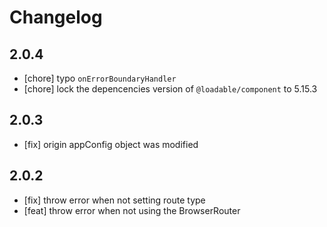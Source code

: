 # Changelog

## 2.0.4

- [chore] typo `onErrorBoundaryHandler`
- [chore] lock the depencencies version of `@loadable/component` to 5.15.3

## 2.0.3

- [fix] origin appConfig object was modified

## 2.0.2

- [fix] throw error when not setting route type
- [feat] throw error when not using the BrowserRouter
